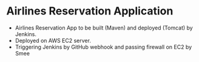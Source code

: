 # Airlines Reservation Application
- Airlines Reservation App to be built (Maven) and deployed (Tomcat) by Jenkins.
- Deployed on AWS EC2 server.
- Triggering Jenkins by GitHub webhook and passing firewall on EC2 by Smee